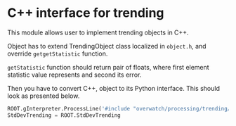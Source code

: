 # C++ interface for trending

This module allows user to implement trending objects in C++. 

Object has to extend TrendingObject class localized in `object.h`, and override `getgetStatistic` function.

`getStatistic` function should return pair of floats, where first element statistic value represents and second its error.

Then you have to convert C++, object to its Python interface. This should look as presented below.

```python
ROOT.gInterpreter.ProcessLine('#include "overwatch/processing/trending/objects_cpp/stdDev.h"')
StdDevTrending = ROOT.StdDevTrending
```
